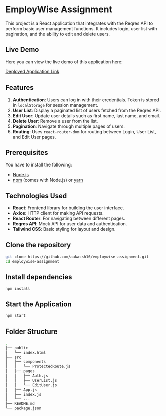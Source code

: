 # EmployWise Assignment

This project is a React application that integrates with the Reqres API to perform basic user management functions. It includes login, user list with pagination, and the ability to edit and delete users.

## Live Demo
Here you can view the live demo of this application here:

[Deployed Application Link](https://aakassh16.github.io/EmployWise/)

## Features

1. **Authentication**: Users can log in with their credentials. Token is stored in `localStorage` for session management.
2. **User List**: Display a paginated list of users fetched from the Reqres API.
3. **Edit User**: Update user details such as first name, last name, and email.
4. **Delete User**: Remove a user from the list.
5. **Pagination**: Navigate through multiple pages of users.
6. **Routing**: Uses `react-router-dom` for routing between Login, User List, and Edit User pages.

## Prerequisites

You have to install the following:
- [Node.js](https://nodejs.org/en/)
- [npm](https://www.npmjs.com/) (comes with Node.js) or [yarn](https://yarnpkg.com/)

## Technologies Used

- **React**: Frontend library for building the user interface.
- **Axios**: HTTP client for making API requests.
- **React Router**: For navigating between different pages.
- **Reqres API**: Mock API for user data and authentication.
- **Tailwind CSS**: Basic styling for layout and design.


## Clone the repository

```bash
git clone https://github.com/aakassh16/employwise-assignment.git
cd employwise-assignment

```


## Install dependencies

```bash
npm install

```
## Start the Application

```bash
npm start

```

## Folder Structure

```bash
.
├── public
│   └── index.html
├── src
│   ├── components
│   │   └── ProtectedRoute.js
│   ├── pages
│   │   ├── Auth.js
│   │   ├── UserList.js
│   │   └── EditUser.js
│   ├── App.js
│   ├── index.js
│   └── ...
├── README.md
└── package.json

```
